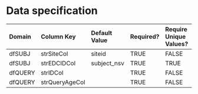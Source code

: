 # Data specification

|**Domain** |**Column Key** |**Default Value** |**Required?** |**Require Unique Values?** |
|:----------|:--------------|:-----------------|:-------------|:--------------------------|
|dfSUBJ     |strSiteCol     |siteid            |TRUE          |FALSE                      |
|dfSUBJ     |strEDCIDCol    |subject_nsv       |TRUE          |TRUE                       |
|dfQUERY    |strIDCol       |                  |TRUE          |FALSE                      |
|dfQUERY    |strQueryAgeCol |                  |TRUE          |FALSE                      |
